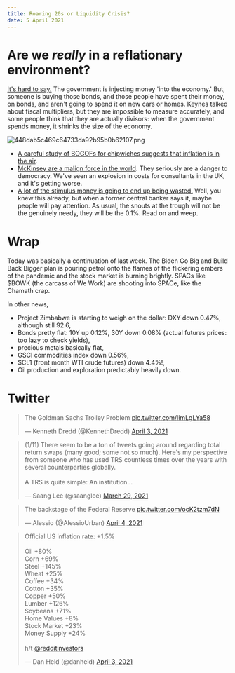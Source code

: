 ```yaml
---
title: Roaring 20s or Liquidity Crisis?
date: 5 April 2021
---
```


# Are we *really* in a reflationary environment?

[It's hard to say.](https://www.crescat.net/march-research-letter/)
The government is injecting money 'into the economy.' But, someone is buying those bonds, and those people have spent their money, on bonds, and aren't going to spend it on new cars or homes.
Keynes talked about fiscal multipliers, but they are impossible to measure accurately, and some people think that they are actually divisors: when the government spends money, it shrinks the size of the economy.



![448dab5c469c64733da92b95b0b62107.png]({attach}448dab5c469c64733da92b95b0b62107.png)

- [A careful study of BOGOFs for chipwiches suggests that inflation is in the air](https://www.palmvalleycapital.com/post/disappearing-bogos).
- [McKinsey are a malign force in the world](https://mattstoller.substack.com/p/keep-mckinsey-away-from-bidens-infrastructure). They seriously are a danger to democracy. We've seen an explosion in costs for consultants in the UK, and it's getting worse.
- [A lot of the stimulus money is going to end up being wasted.](https://www.ft.com/content/4121badd-9e89-41c1-9863-dccbfbb69baa) Well, you knew this already, but when a former central banker says it, maybe people will pay attention. As usual, the snouts at the trough will not be the genuinely needy, they will be the 0.1%. Read on and weep.

# Wrap

Today was basically a continuation of last week. 
The Biden Go Big and Build Back Bigger plan is pouring petrol onto the flames of the flickering embers of the pandemic and the stock market is burning brightly.
SPACs like $BOWK (the carcass of We Work) are shooting into SPACe, like the Chamath crap. 

In other news, 

- Project Zimbabwe is starting to weigh on the dollar: DXY down 0.47%, although still 92.6,
- Bonds pretty flat: 10Y up 0.12%, 30Y down 0.08% (actual futures prices: too lazy to check yields),
- precious metals basically flat,
- GSCI commodities index down 0.56%,
- $CL1 (front month WTI crude futures) down 4.4%!,
- Oil production and exploration predictably heavily down.

# Twitter

<blockquote class="twitter-tweet"><p lang="en" dir="ltr">The Goldman Sachs Trolley Problem <a href="https://t.co/limLgLYa58">pic.twitter.com/limLgLYa58</a></p>&mdash; Kenneth Dredd (@KennethDredd) <a href="https://twitter.com/KennethDredd/status/1378285887155408901?ref_src=twsrc%5Etfw">April 3, 2021</a></blockquote> <script async src="https://platform.twitter.com/widgets.js" charset="utf-8"></script> 

<blockquote class="twitter-tweet"><p lang="en" dir="ltr">(1/11) There seem to be a ton of tweets going around regarding total return swaps (many good; some not so much). Here&#39;s my perspective from someone who has used TRS countless times over the years with several counterparties globally.<br><br>A TRS is quite simple: An institution...</p>&mdash; Saang Lee (@saanglee) <a href="https://twitter.com/saanglee/status/1376522517259513857?ref_src=twsrc%5Etfw">March 29, 2021</a></blockquote> <script async src="https://platform.twitter.com/widgets.js" charset="utf-8"></script> 



<blockquote class="twitter-tweet"><p lang="en" dir="ltr">The backstage of the Federal Reserve <a href="https://t.co/ocK2tzm7dN">pic.twitter.com/ocK2tzm7dN</a></p>&mdash; Alessio (@AlessioUrban) <a href="https://twitter.com/AlessioUrban/status/1378727947155222530?ref_src=twsrc%5Etfw">April 4, 2021</a></blockquote> <script async src="https://platform.twitter.com/widgets.js" charset="utf-8"></script> 

<blockquote class="twitter-tweet"><p lang="en" dir="ltr">Official US inflation rate: +1.5%<br><br>Oil +80%<br>Corn +69%<br>Steel +145%<br>Wheat +25%<br>Coffee +34%<br>Cotton +35%<br>Copper +50%<br>Lumber +126%<br>Soybeans +71%<br>Home Values +8%<br>Stock Market +23%<br>Money Supply +24%<br><br>h/t <a href="https://twitter.com/redditinvestors?ref_src=twsrc%5Etfw">@redditinvestors</a></p>&mdash; Dan Held (@danheld) <a href="https://twitter.com/danheld/status/1378410323653193729?ref_src=twsrc%5Etfw">April 3, 2021</a></blockquote> <script async src="https://platform.twitter.com/widgets.js" charset="utf-8"></script> 
